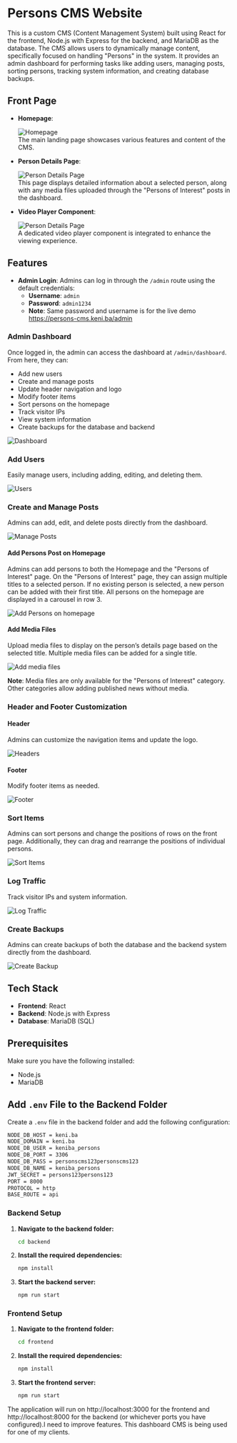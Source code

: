 # Persons CMS Website

This is a custom CMS (Content Management System) built using React for the frontend, Node.js with Express for the backend, and MariaDB as the database. The CMS allows users to dynamically manage content, specifically focused on handling "Persons" in the system. It provides an admin dashboard for performing tasks like adding users, managing posts, sorting persons, tracking system information, and creating database backups.

## Front Page

- **Homepage**:

  ![Homepage](images/frontpage.png)  
  The main landing page showcases various features and content of the CMS.

- **Person Details Page**:

  ![Person Details Page](images/persons-details-page.png)  
  This page displays detailed information about a selected person, along with any media files uploaded through the "Persons of Interest" posts in the dashboard.

- **Video Player Component**:

  ![Person Details Page](images/video-player.png)  
  A dedicated video player component is integrated to enhance the viewing experience.

## Features

- **Admin Login**: Admins can log in through the `/admin` route using the default credentials:
  - **Username**: `admin`
  - **Password**: `admin1234`
  - **Note**: Same password and username is for the live demo https://persons-cms.keni.ba/admin

### Admin Dashboard

Once logged in, the admin can access the dashboard at `/admin/dashboard`. From here, they can:

- Add new users
- Create and manage posts
- Update header navigation and logo
- Modify footer items
- Sort persons on the homepage
- Track visitor IPs
- View system information
- Create backups for the database and backend

![Dashboard](images/dashboard.png)

### Add Users

Easily manage users, including adding, editing, and deleting them.

![Users](/images/users.png)

### Create and Manage Posts

Admins can add, edit, and delete posts directly from the dashboard.

![Manage Posts](/images/posts.png)

#### Add Persons Post on Homepage

Admins can add persons to both the Homepage and the "Persons of Interest" page. On the "Persons of Interest" page, they can assign multiple titles to a selected person. If no existing person is selected, a new person can be added with their first title. All persons on the homepage are displayed in a carousel in row 3.

![Add Persons on homepage](/images/persons-post.png)

#### Add Media Files

Upload media files to display on the person’s details page based on the selected title. Multiple media files can be added for a single title.

![Add media files](/images/media-files.png)

**Note**: Media files are only available for the "Persons of Interest" category. Other categories allow adding published news without media.

### Header and Footer Customization

#### Header

Admins can customize the navigation items and update the logo.

![Headers](/images/headers.png)

#### Footer

Modify footer items as needed.

![Footer](/images/footer.png)

### Sort Items

Admins can sort persons and change the positions of rows on the front page. Additionally, they can drag and rearrange the positions of individual persons.

![Sort Items](/images/sort.png)

### Log Traffic

Track visitor IPs and system information.

![Log Traffic](/images/visitor-log.png)

### Create Backups

Admins can create backups of both the database and the backend system directly from the dashboard.

![Create Backup](/images/backup.png)

## Tech Stack

- **Frontend**: React
- **Backend**: Node.js with Express
- **Database**: MariaDB (SQL)

## Prerequisites

Make sure you have the following installed:

- Node.js
- MariaDB

## Add `.env` File to the Backend Folder

Create a `.env` file in the backend folder and add the following configuration:

```bash
NODE_DB_HOST = keni.ba
NODE_DOMAIN = keni.ba
NODE_DB_USER = keniba_persons
NODE_DB_PORT = 3306
NODE_DB_PASS = personscms123personscms123
NODE_DB_NAME = keniba_persons
JWT_SECRET = persons123persons123
PORT = 8000
PROTOCOL = http
BASE_ROUTE = api
```

### Backend Setup

1. **Navigate to the backend folder:**

   ```bash
   cd backend

   ```

2. **Install the required dependencies:**

   ```bash
   npm install

   ```

3. **Start the backend server:**
   ```bash
   npm run start
   ```

### Frontend Setup

1. **Navigate to the frontend folder:**

   ```bash
   cd frontend

   ```

2. **Install the required dependencies:**

   ```bash
   npm install

   ```

3. **Start the frontend server:**
   ```bash
   npm run start
   ```

The application will run on http://localhost:3000 for the frontend and http://localhost:8000 for the backend (or whichever ports you have configured).I need to improve features. This dashboard CMS is being used for one of my clients.
